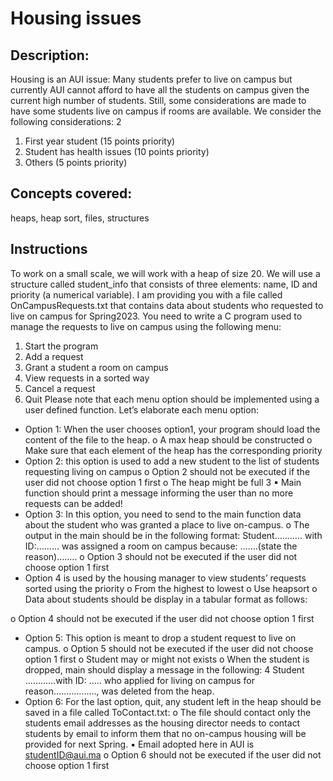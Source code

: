 # Housing issues 

## Description:

Housing is an AUI issue:
Many students prefer to live on campus but currently AUI cannot afford to have all the students on campus given the current high number of students. Still, some considerations are made to have some students live on campus if rooms are available. We consider the following considerations:
2
1. First year student (15 points priority)
2. Student has health issues (10 points priority)
3. Others (5 points priority)

## Concepts covered:
heaps, heap sort, files, structures 
## Instructions



To work on a small scale, we will work with a heap of size 20.
We will use a structure called student_info that consists of three elements: name, ID and priority (a numerical variable).
I am providing you with a file called OnCampusRequests.txt that contains data about students who requested to live on campus for Spring2023.
You need to write a C program used to manage the requests to live on campus using the following menu:
1. Start the program
2. Add a request
3. Grant a student a room on campus
4. View requests in a sorted way
5. Cancel a request
6. Quit
Please note that each menu option should be implemented using a user defined function.
Let’s elaborate each menu option:
- Option 1: When the user chooses option1, your program should load the content of the file to the heap.
o A max heap should be constructed
o Make sure that each element of the heap has the corresponding priority
- Option 2: this option is used to add a new student to the list of students requesting living on campus
o Option 2 should not be executed if the user did not choose option 1 first
o The heap might be full
3
▪ Main function should print a message informing the user than no more requests can be added!
- Option 3: In this option, you need to send to the main function data about the student who was granted a place to live on-campus.
o The output in the main should be in the following format:
Student……….. with ID:……… was assigned a room on campus because: …….(state the reason)……..
o Option 3 should not be executed if the user did not choose option 1 first
- Option 4 is used by the housing manager to view students’ requests sorted using the priority
o From the highest to lowest
o Use heapsort
o Data about students should be display in a tabular format as follows:

o Option 4 should not be executed if the user did not choose option 1 first
- Option 5: This option is meant to drop a student request to live on campus.
o Option 5 should not be executed if the user did not choose option 1 first
o Student may or might not exists
o When the student is dropped, main should display a message in the following:
4
Student …………with ID: ….. who applied for living on campus for reason…………….., was deleted from the heap.
- Option 6: For the last option, quit, any student left in the heap should be saved in a file called ToContact.txt:
o The file should contact only the students email addresses as the housing director needs to contact students by email to inform them that no on-campus housing will be provided for next Spring.
▪ Email adopted here in AUI is studentID@aui.ma
o Option 6 should not be executed if the user did not choose option 1 first